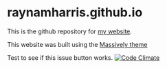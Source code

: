 # raynamharris.github.io

This is the github repository for [my website](http://raynamharris.github.io).

This website was built using the [Massively theme](https://github.com/iwiedenm/jekyll-theme-massively-src)

Test to see if this issue button works.
[![Code Climate](https://img.shields.io/codeclimate/issues/twbs/bootstrap.svg?style=flat-square)](https:github.com/dcppc/2018-july-workshop)



